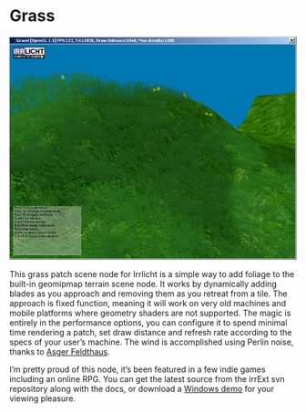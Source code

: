 # Grass

![grass](grass7.jpg)

This grass patch scene node for Irrlicht is a simple way to add foliage to the
built-in geomipmap terrain scene node. It works by dynamically adding blades as
you approach and removing them as you retreat from a tile. The approach is fixed
function, meaning it will work on very old machines and mobile platforms where
geometry shaders are not supported. The magic is entirely in the performance
options, you can configure it to spend minimal time rendering a patch, set draw
distance and refresh rate according to the specs of your user’s machine. The
wind is accomplished using Perlin noise, thanks to
[Asger Feldthaus](https://web.archive.org/web/20161020072617/http://www.wc3jass.com/asger).

I’m pretty proud of this node, it’s been featured in a few indie games including
an online RPG. You can get the latest source from the irrExt svn repository
along with the docs, or download a [Windows demo](grass.zip) for your viewing
pleasure.
